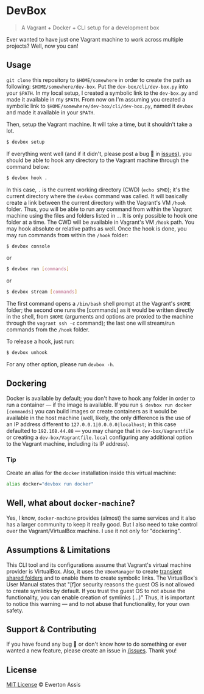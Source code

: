 # DevBox

> A Vagrant + Docker + CLI setup for a development box

Ever wanted to have just one Vagrant machine to work across multiple projects? Well, now you can!

## Usage

`git clone` this repository to `$HOME/somewhere` in order to create the path as following: `$HOME/somewhere/dev-box`.
Put the `dev-box/cli/dev-box.py` into your `$PATH`. In my local setup, I created a symbolic link to the `dev-box.py` and
made it available in my `$PATH`. From now on I'm assuming you created a symbolic link to
`$HOME/somewhere/dev-box/cli/dev-box.py`, named it `devbox` and made it available in your `$PATH`.

Then, setup the Vagrant machine. It will take a time, but it shouldn't take a lot.

```sh
$ devbox setup
```

If everything went well (and if it didn't, please post a bug &#x1f41e; in
[issues](//github.com/earaujoassis/dev-box/issues)), you should be able to hook any directory to the Vagrant machine
through the command below:

```sh
$ devbox hook .
```

In this case, `.` is the current working directory (CWD) (`echo $PWD`); it's the current directory where the `devbox`
command was called. It will basically create a link between the current directory with the Vagrant's VM `/hook` folder.
Thus, you will be able to run any command from within the Vagrant machine using the files and folders listed in `.`.
It is only possible to hook one folder at a time. The CWD will be available in Vagrant's VM `/hook` path. You may hook
absolute or relative paths as well. Once the hook is done, you may run commands from within the `/hook` folder:

```sh
$ devbox console
```
or

```sh
$ devbox run [commands]
```
or

```sh
$ devbox stream [commands]
```

The first command opens a `/bin/bash` shell prompt at the Vagrant's `$HOME` folder; the second one runs the [commands]
as it would be written directly in the shell, from `$HOME` (arguments and options are proxied to the machine through
the `vagrant ssh -c` command); the last one will stream/run commands from the `/hook` folder.

To release a hook, just run:

```sh
$ devbox unhook
```

For any other option, please run `devbox -h`.

## Dockering

Docker is available by default; you don't have to hook any folder in order to run a container &mdash; if the image is
available. If you run `$ devbox run docker [commands]` you can build images or create containers as it would be
available in the host machine (well, likely, the only difference is the use of an IP address different to
`127.0.0.1|0.0.0.0|localhost`; in this case defaulted to `192.168.44.88` &mdash; you may change that in
`dev-box/Vagrantfile` or creating a `dev-box/Vagrantfile.local` configuring any additional option to the Vagrant
machine, including its IP address).

### Tip

Create an alias for the `docker` installation inside this virtual machine:

```sh
alias docker="devbox run docker"
```

## Well, what about `docker-machine`?

Yes, I know, `docker-machine` provides (almost) the same services and it also has a larger community to keep it really
good. But I also need to take control over the Vagrant/VirtualBox machine. I use it not only for "dockering".

## Assumptions &amp; Limitations

This CLI tool and its configurations assume that Vagrant's virtual machine provider is VirtualBox. Also, it uses the
`VBoxManager` to create [transient shared folders](https://www.virtualbox.org/manual/ch04.html#sharedfolders) and to
enable them to create symbolic links. The VirtualBox's User Manual states that "[f]or security reasons the guest OS
is not allowed to create symlinks by default. If you trust the guest OS to not abuse the functionality, you can enable
creation of symlinks (...)" Thus, it is important to notice this warning &mdash; and to not abuse that functionality,
for your own safety.

## Support &amp; Contributing

If you have found any bug &#x1f41e; or don't know how to do something or ever wanted a new feature, please create an
issue in [/issues](//github.com/earaujoassis/dev-box/issues). Thank you!

## License

[MIT License](http://earaujoassis.mit-license.org/) &copy; Ewerton Assis
